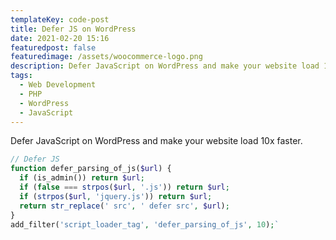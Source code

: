 ```yaml
---
templateKey: code-post
title: Defer JS on WordPress
date: 2021-02-20 15:16
featuredpost: false
featuredimage: /assets/woocommerce-logo.png
description: Defer JavaScript on WordPress and make your website load 10x faster.
tags:
  - Web Development
  - PHP
  - WordPress
  - JavaScript
---
```


Defer JavaScript on WordPress and make your website load 10x faster.

```php
// Defer JS
function defer_parsing_of_js($url) {
  if (is_admin()) return $url;
  if (false === strpos($url, '.js')) return $url;
  if (strpos($url, 'jquery.js')) return $url;
  return str_replace(' src', ' defer src', $url);
}
add_filter('script_loader_tag', 'defer_parsing_of_js', 10);`
```
